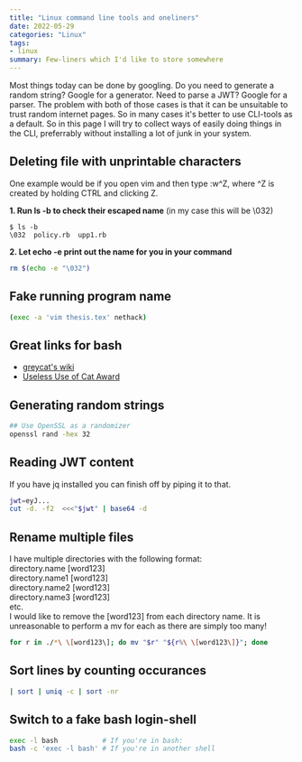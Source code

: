 ```yaml
---
title: "Linux command line tools and oneliners"
date: 2022-05-29
categories: "Linux"
tags:
- linux
summary: Few-liners which I'd like to store somewhere
---
```


Most things today can be done by googling. Do you need to generate a random string? Google for a generator. Need to parse a JWT? Google for a parser.
The problem with both of those cases is that it can be unsuitable to trust random internet pages. So in many cases it's better to use CLI-tools as a default.
So in this page I will try to collect ways of easily doing things in the CLI, preferrably without installing a lot of junk in your system.

## Deleting file with unprintable characters
One example would be if you open vim and then type :w\^Z, where ^Z is created by
holding CTRL and clicking Z.

**1. Run ls -b to check their escaped name** (in my case this will be \032)

    $ ls -b
    \032  policy.rb  upp1.rb

**2. Let echo -e print out the name for you in your command**
```bash
rm $(echo -e "\032")
```

## Fake running program name
```bash
(exec -a 'vim thesis.tex' nethack)
```

## Great links for bash
- [greycat's wiki](http://mywiki.wooledge.org/)
- [Useless Use of Cat Award](http://partmaps.org/era/unix/award.html)

## Generating random strings
```bash
## Use OpenSSL as a randomizer
openssl rand -hex 32
```

## Reading JWT content
If you have jq installed you can finish off by piping it to that.
```bash
jwt=eyJ...
cut -d. -f2  <<<"$jwt" | base64 -d
```

## Rename multiple files
I have multiple directories with the following format:  
directory.name [word123]  
directory.name1 [word123]  
directory.name2 [word123]  
directory.name3 [word123]  
etc.  
I would like to remove the [word123] from each directory name. It is
unreasonable to perform a mv for each as there are simply too many!
```bash
for r in ./*\ \[word123\]; do mv "$r" "${r%\ \[word123\]}"; done
```

## Sort lines by counting occurances
```bash
| sort | uniq -c | sort -nr
```

## Switch to a fake bash login-shell
```bash
exec -l bash           # If you're in bash:
bash -c 'exec -l bash' # If you're in another shell
```
